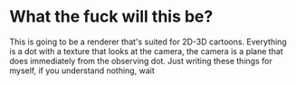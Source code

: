# What the fuck will this be?

This is going to be a renderer that's suited for 2D-3D cartoons. Everything is a dot with a texture that looks at the camera, the camera is a plane that does immediately from the observing dot. Just writing these things for myself, if you understand nothing, wait

